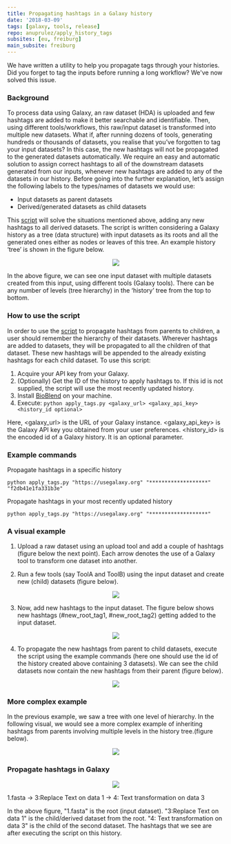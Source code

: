 ```yaml
---
title: Propagating hashtags in a Galaxy history
date: '2018-03-09'
tags: [galaxy, tools, release]
repo: anuprulez/apply_history_tags
subsites: [eu, freiburg]
main_subsite: freiburg
---
```


We have written a utility to help you propagate tags through your histories. Did you forget to tag the inputs before running a long workflow? We've now solved this issue.

### Background

To process data using Galaxy, an raw dataset (HDA) is uploaded and few hashtags are added to make it better searchable and identifiable. Then, using different tools/workflows, this raw/input dataset is transformed into multiple new datasets. What if, after running dozens of tools, generating hundreds or thousands of datasets, you realise that you’ve forgotten to tag your input datasets? In this case, the new hashtags will not be propagated to the generated datasets automatically. We require an easy and automatic solution to assign correct hashtags to all of the downstream datasets generated from our inputs, whenever new hashtags are added to any of the datasets in our history. Before going into the further explanation, let’s assign the following labels to the types/names of datasets we would use:

- Input datasets as parent datasets
- Derived/generated datasets as child datasets

This [script](https://github.com/anuprulez/apply_history_tags) will solve the situations mentioned above, adding any new hashtags to all derived datasets. The script is written considering a Galaxy history as a tree (data structure) with input datasets as its roots and all the generated ones either as nodes or leaves of this tree. An example history ‘tree’ is shown in the figure below.

<p align="center">
  <img src="https://user-images.githubusercontent.com/3022518/37175617-5382eec8-231a-11e8-98b2-d5988dce3bb4.png">
</p>
                                                                       
In the above figure, we can see one input dataset with multiple datasets created from this input, using different tools (Galaxy tools). There can be any number of levels (tree hierarchy) in the ‘history’ tree from the top to bottom.

### How to use the script

In order to use the [script](https://github.com/anuprulez/apply_history_tags) to propagate hashtags from parents to children, a user should remember the hierarchy of their datasets. Wherever hashtags are added to datasets, they will be propagated to all the children of that dataset.  These new hashtags will be appended to the already existing hashtags for each child dataset. To use this script:

1. Acquire your API key from your Galaxy.
2. (Optionally) Get the ID of the history to apply hashtags to. If this id is not supplied, the script will use the most recently updated history.
3. Install [BioBlend](https://bioblend.readthedocs.io/en/latest/#installation) on your machine.
4. Execute: 
`python apply_tags.py <galaxy_url> <galaxy_api_key> <history_id optional>`

Here, <galaxy_url> is the URL of your Galaxy instance. <galaxy_api_key> is the Galaxy API key you obtained from your user preferences. <history_id> is the encoded id of a Galaxy history. It is an optional parameter.

### Example commands

Propagate hashtags in a specific history
```
python apply_tags.py "https://usegalaxy.org" "*******************" "f2db41e1fa331b3e"
```

Propagate hashtags in your most recently updated history
```
python apply_tags.py "https://usegalaxy.org" "*******************"
```

### A visual example

1. Upload a raw dataset using an upload tool and add a couple of hashtags (figure below the next point). Each arrow denotes the use of a Galaxy tool to transform one dataset into another.

2. Run a few tools (say ToolA and ToolB) using the input dataset and create new (child) datasets (figure below).
<p align="center">
  <img src="https://user-images.githubusercontent.com/3022518/37175698-99004f90-231a-11e8-8e4d-79109518cd10.png">
</p>

3. Now, add new hashtags to the input dataset. The figure below shows new hashtags (#new_root_tag1, #new_root_tag2) getting added to the input dataset.
<p align="center">
  <img src="https://user-images.githubusercontent.com/3022518/37175716-a531b600-231a-11e8-8088-a41cf46404f9.png">
</p>

4. To propagate the new hashtags from parent to child datasets, execute the script using the example commands (here one should use the id of the history created above containing 3 datasets). We can see the child datasets now contain the new hashtags from their parent (figure below).
<p align="center">
  <img src="https://user-images.githubusercontent.com/3022518/37175722-ab5794e6-231a-11e8-976b-2598eaadd9ce.png">
</p>

### More complex example

In the previous example, we saw a tree with one level of hierarchy. In the following visual, we would see a more complex example of inheriting hashtags from parents involving multiple levels in the history tree.(figure below).
<p align="center">
  <img src="https://user-images.githubusercontent.com/3022518/37175736-b52df492-231a-11e8-9524-542208135533.png">
</p>

### Propagate hashtags in Galaxy

<p align="center">
  <img src="https://user-images.githubusercontent.com/3022518/37175741-bb172a40-231a-11e8-835c-50166b6f11e3.png">
</p>                                                                   
1.fasta &rarr; 3:Replace Text on data 1 &rarr; 4: Text transformation on data 3

In the above figure, "1.fasta" is the root (input dataset). "3:Replace Text on data 1" is the child/derived dataset from the root. "4: Text transformation on data 3" is the child of the second dataset. The hashtags that we see are after executing the script on this history.



